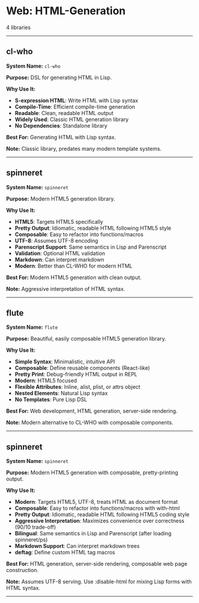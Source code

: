 # Web: HTML-Generation

4 libraries

---

## cl-who

**System Name:** `cl-who`

**Purpose:** DSL for generating HTML in Lisp.

**Why Use It:**
- **S-expression HTML**: Write HTML with Lisp syntax
- **Compile-Time**: Efficient compile-time generation
- **Readable**: Clean, readable HTML output
- **Widely Used**: Classic HTML generation library
- **No Dependencies**: Standalone library

**Best For:** Generating HTML with Lisp syntax.

**Note:** Classic library, predates many modern template systems.

---


## spinneret

**System Name:** `spinneret`

**Purpose:** Modern HTML5 generation library.

**Why Use It:**
- **HTML5**: Targets HTML5 specifically
- **Pretty Output**: Idiomatic, readable HTML following HTML5 style
- **Composable**: Easy to refactor into functions/macros
- **UTF-8**: Assumes UTF-8 encoding
- **Parenscript Support**: Same semantics in Lisp and Parenscript
- **Validation**: Optional HTML validation
- **Markdown**: Can interpret markdown
- **Modern**: Better than CL-WHO for modern HTML

**Best For:** Modern HTML5 generation with clean output.

**Note:** Aggressive interpretation of HTML syntax.

---


## flute

**System Name:** `flute`

**Purpose:** Beautiful, easily composable HTML5 generation library.

**Why Use It:**
- **Simple Syntax**: Minimalistic, intuitive API
- **Composable**: Define reusable components (React-like)
- **Pretty Print**: Debug-friendly HTML output in REPL
- **Modern**: HTML5 focused
- **Flexible Attributes**: Inline, alist, plist, or attrs object
- **Nested Elements**: Natural Lisp syntax
- **No Templates**: Pure Lisp DSL

**Best For:** Web development, HTML generation, server-side rendering.

**Note:** Modern alternative to CL-WHO with composable components.

---


## spinneret

**System Name:** `spinneret`

**Purpose:** Modern HTML5 generation with composable, pretty-printing output.

**Why Use It:**
- **Modern**: Targets HTML5, UTF-8, treats HTML as document format
- **Composable**: Easy to refactor into functions/macros with with-html
- **Pretty Output**: Idiomatic, readable HTML following HTML5 coding style
- **Aggressive Interpretation**: Maximizes convenience over correctness (90/10 trade-off)
- **Bilingual**: Same semantics in Lisp and Parenscript (after loading spinneret/ps)
- **Markdown Support**: Can interpret markdown trees
- **deftag**: Define custom HTML tag macros

**Best For:** HTML generation, server-side rendering, composable web page construction.

**Note:** Assumes UTF-8 serving. Use :disable-html for mixing Lisp forms with HTML syntax.

---



